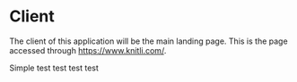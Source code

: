 # Client

The client of this application will be the main landing page. This is the page accessed through https://www.knitli.com/.

Simple test test test test
